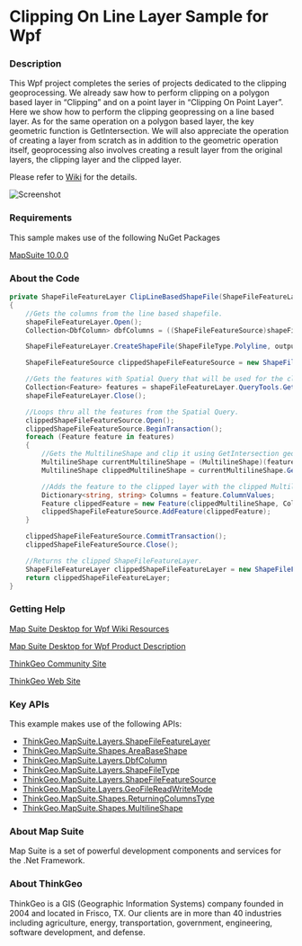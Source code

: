 # Clipping On Line Layer Sample for Wpf

### Description
This Wpf project completes the series of projects dedicated to the clipping geoprocessing. We already saw how to perform clipping on a polygon based layer in “Clipping” and on a point layer in “Clipping On Point Layer”. Here we show how to perform the clipping geopressing on a line based layer. As for the same operation on a polygon based layer, the key geometric function is GetIntersection. We will also appreciate the operation of creating a layer from scratch as in addition to the geometric operation itself, geoprocessing also involves creating a result layer from the original layers, the clipping layer and the clipped layer.

Please refer to [Wiki](http://wiki.thinkgeo.com/wiki/map_suite_desktop_for_wpf) for the details.

![Screenshot](https://github.com/ThinkGeo/ClippingOnLineLayerSample-ForWpf/blob/master/Screenshot.gif)

### Requirements
This sample makes use of the following NuGet Packages

[MapSuite 10.0.0](https://www.nuget.org/packages?q=ThinkGeo)

### About the Code
```csharp
private ShapeFileFeatureLayer ClipLineBasedShapeFile(ShapeFileFeatureLayer shapeFileFeatureLayer, string outputShapeFileFeatureLayerPath, AreaBaseShape ClippingShape)
{
    //Gets the columns from the line based shapefile.
    shapeFileFeatureLayer.Open();
    Collection<DbfColumn> dbfColumns = ((ShapeFileFeatureSource)shapeFileFeatureLayer.FeatureSource).GetDbfColumns();

    ShapeFileFeatureLayer.CreateShapeFile(ShapeFileType.Polyline, outputShapeFileFeatureLayerPath, dbfColumns);

    ShapeFileFeatureSource clippedShapeFileFeatureSource = new ShapeFileFeatureSource(outputShapeFileFeatureLayerPath, GeoFileReadWriteMode.ReadWrite);

    //Gets the features with Spatial Query that will be used for the clipping.
    Collection<Feature> features = shapeFileFeatureLayer.QueryTools.GetFeaturesIntersecting(ClippingShape, ReturningColumnsType.AllColumns);
    shapeFileFeatureLayer.Close();

    //Loops thru all the features from the Spatial Query.
    clippedShapeFileFeatureSource.Open();
    clippedShapeFileFeatureSource.BeginTransaction();
    foreach (Feature feature in features)
    {
        //Gets the MultilineShape and clip it using GetIntersection geometric function.
        MultilineShape currentMultilineShape = (MultilineShape)(feature.GetShape());
        MultilineShape clippedMultilineShape = currentMultilineShape.GetIntersection(ClippingShape);

        //Adds the feature to the clipped layer with the clipped MultilineShape with its ColumnValues.
        Dictionary<string, string> Columns = feature.ColumnValues;
        Feature clippedFeature = new Feature(clippedMultilineShape, Columns);
        clippedShapeFileFeatureSource.AddFeature(clippedFeature);
    }

    clippedShapeFileFeatureSource.CommitTransaction();
    clippedShapeFileFeatureSource.Close();

    //Returns the clipped ShapeFileFeatureLayer.
    ShapeFileFeatureLayer clippedShapeFileFeatureLayer = new ShapeFileFeatureLayer(outputShapeFileFeatureLayerPath);
    return clippedShapeFileFeatureLayer;
}
```
### Getting Help

[Map Suite Desktop for Wpf Wiki Resources](http://wiki.thinkgeo.com/wiki/map_suite_desktop_for_wpf)

[Map Suite Desktop for Wpf Product Description](https://thinkgeo.com/ui-controls#desktop-platforms)

[ThinkGeo Community Site](http://community.thinkgeo.com/)

[ThinkGeo Web Site](http://www.thinkgeo.com)

### Key APIs
This example makes use of the following APIs:

- [ThinkGeo.MapSuite.Layers.ShapeFileFeatureLayer](http://wiki.thinkgeo.com/wiki/api/thinkgeo.mapsuite.layers.shapefilefeaturelayer)
- [ThinkGeo.MapSuite.Shapes.AreaBaseShape](http://wiki.thinkgeo.com/wiki/api/thinkgeo.mapsuite.shapes.areabaseshape)
- [ThinkGeo.MapSuite.Layers.DbfColumn](http://wiki.thinkgeo.com/wiki/api/thinkgeo.mapsuite.layers.dbfcolumn)
- [ThinkGeo.MapSuite.Layers.ShapeFileType](http://wiki.thinkgeo.com/wiki/api/thinkgeo.mapsuite.layers.shapefiletype)
- [ThinkGeo.MapSuite.Layers.ShapeFileFeatureSource](http://wiki.thinkgeo.com/wiki/api/thinkgeo.mapsuite.layers.shapefilefeaturesource)
- [ThinkGeo.MapSuite.Layers.GeoFileReadWriteMode](http://wiki.thinkgeo.com/wiki/api/thinkgeo.mapsuite.layers.geofilereadwritemode)
- [ThinkGeo.MapSuite.Shapes.ReturningColumnsType](http://wiki.thinkgeo.com/wiki/api/thinkgeo.mapsuite.shapes.returningcolumnstype)
- [ThinkGeo.MapSuite.Shapes.MultilineShape](http://wiki.thinkgeo.com/wiki/api/thinkgeo.mapsuite.shapes.multilineshape)

### About Map Suite
Map Suite is a set of powerful development components and services for the .Net Framework.

### About ThinkGeo
ThinkGeo is a GIS (Geographic Information Systems) company founded in 2004 and located in Frisco, TX. Our clients are in more than 40 industries including agriculture, energy, transportation, government, engineering, software development, and defense.
